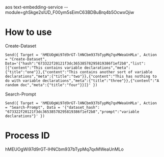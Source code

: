 aos text-embedding-service --module=ghSkge2sIUD_F00ym5sEimC63BDBuBrq4b5OcwxOjiw


# How to use

Create-Dataset
```
Send({ Target = 'hMEUOgWi97d9rGT-lHNCbm937bTypMq7qxMWeaUnMLo', Action = "Create-Dataset", Data='{"hash":"673322f20121f3dc36538578295819386f1ef2b8","list":[{"content":"This contains variable declarations","meta":{"title":"one"}},{"content":"This contains another sort of variable declarations","meta":{"title":"two"}},{"content":"This has nothing to do with variable declarations","meta":{"title":"three"}},{"content":"A random doc","meta":{"title":"four"}}]}' })
```

Search-Prompt
```
Send({ Target = 'hMEUOgWi97d9rGT-lHNCbm937bTypMq7qxMWeaUnMLo', Action = "Search-Prompt", Data = '{"dataset_hash": "673322f20121f3dc36538578295819386f1ef2b8","prompt":"variable declarations"}' })
```

# Process ID
hMEUOgWi97d9rGT-lHNCbm937bTypMq7qxMWeaUnMLo
